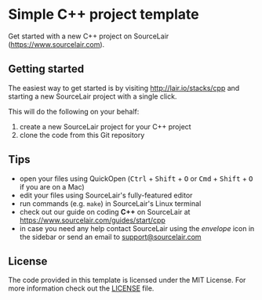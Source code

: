 # Simple C++ project template

Get started with a new C++ project on SourceLair (https://www.sourcelair.com).

## Getting started

The easiest way to get started is by visiting http://lair.io/stacks/cpp and starting a new SourceLair project with a single click.

This will do the following on your behalf:

1. create a new SourceLair project for your C++ project
2. clone the code from this Git repository

## Tips

- open your files using QuickOpen (<kbd>Ctrl</kbd> + <kbd>Shift</kbd> + <kbd>O</kbd> or <kbd>Cmd</kbd> + <kbd>Shift</kbd> + <kbd>O</kbd> if you are on a Mac)
- edit your files using SourceLair's fully-featured editor
- run commands (e.g. `make`) in SourceLair's Linux terminal
- check out our guide on coding **C++** on SourceLair at https://www.sourcelair.com/guides/start/cpp
- in case you need any help contact SourceLair using the _envelope_ icon in the sidebar or send an email to [support@sourcelair.com](mailto:support@sourcelair.com)

## License

The code provided in this template is licensed under the MIT License. For more information check out the [LICENSE](LICENSE) file.
